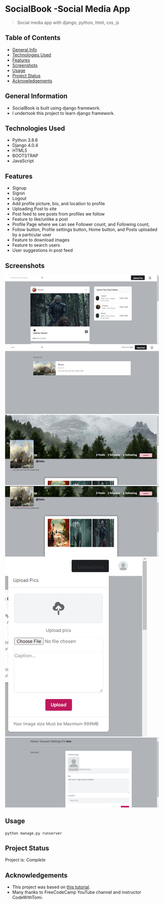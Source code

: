 # SocialBook -Social Media App
> Social media app with django, python, html, css, js

## Table of Contents
* [General Info](#general-information)
* [Technologies Used](#technologies-used)
* [Features](#features)
* [Screenshots](#screenshots)
* [Usage](#usage)
* [Project Status](#project-status)
* [Acknowledgements](#acknowledgements)


## General Information
- SocialBook is built using django framework.  
- I undertook this project to learn django framework.

## Technologies Used
- Python 3.8.6
- Django 4.0.4
- HTML5
- BOOTSTRAP
- JavaScript


## Features
- Signup
- Signin
- Logout
- Add profile picture, bio, and location to profile
- Uploading Post to site
- Post feed to see posts from profiles we follow
- Feature to like/unlike a post
- Profile Page where we can see Follower count, and Following count,
- Follow button, Profile settings button, Home button, and Posts uploaded by a particular user 
- Feature to download images
- Feature to search users
- User suggestions in post feed


## Screenshots
![Post Feed View](./images/SocialBook1.png)
![Search Result View](./images/SocialBook2.png)
![Profile Page1 View](./images/SocialBook3.png)
![Profile Page2 View](./images/SocialBook4.png)
![Upload Pics View](./images/SocialBook5.png)
![Account Settings View](./images/SocialBook6.png)


## Usage

`python manage.py runserver`


## Project Status
Project is: _Complete_


## Acknowledgements
- This project was based on [this tutorial](https://youtu.be/xSUm6iMtREA).
- Many thanks to FreeCodeCamp YouTube channel and instructor CodeWithTomi.
